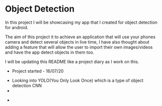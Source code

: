 # Object Detection 
In this project I will be showcasing my app that I created for object detection for android. 

The aim of this project it to achieve an application that will use your phones camera and detect several objects in live time, I have also thought about adding a feature that will allow the user to import their own images/videos and have the app detect objects in them too. 

I will be updating this README like a project diary as I work on this. 

* Project started - 16/07/20
- Looking into YOLO(You Only Look Once) which is a type of object detection CNN 
- 
* 





